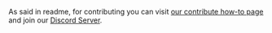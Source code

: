 As said in readme, for contributing you can visit [our contribute how-to page](https://wiki.bedrock.dev/contribute-how-to.html) and join our [Discord Server](https://discord.gg/XjV87YN).
